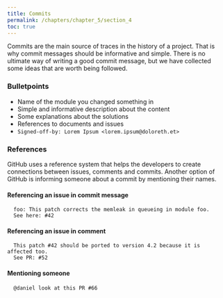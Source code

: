 ```yaml
---
title: Commits
permalink: /chapters/chapter_5/section_4
toc: true
---
```


Commits are the main source of traces in the history of a project.
That is why commit messages should be informative and simple. There is no ultimate way of writing a good commit message, but we have collected some ideas that are worth being followed.

### Bulletpoints
* Name of the module you changed something in
* Simple and informative description about the content
* Some explanations about the solutions
* References to documents and issues
* `Signed-off-by: Lorem Ipsum <lorem.ipsum@doloreth.et>`

### References
GitHub uses a reference system that helps the developers to create
connections between issues, comments and commits.
Another option of GitHub is informing someone about a commit by mentioning their names.

#### Referencing an issue in commit message
```
  foo: This patch corrects the memleak in queueing in module foo.
  See here: #42
```

#### Referencing an issue in comment
```
  This patch #42 should be ported to version 4.2 because it is affected too.
  See PR: #52
```

#### Mentioning someone 
```
  @daniel look at this PR #66
```

